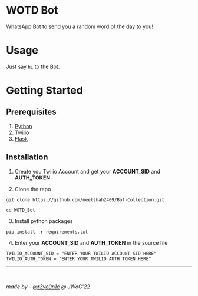# WOTD Bot
WhatsApp Bot to send you a random word of the day to you!

# Usage
Just say `hi` to the Bot.

# Getting Started

## Prerequisites

1. [Python](https://www.python.org/downloads/)
2. [Twilio](https://www.twilio.com/)
3. [Flask](https://flask.palletsprojects.com/en/2.0.x/)

## Installation

1. Create you Twilio Account and get your **ACCOUNT_SID** and **AUTH_TOKEN**

2. Clone the repo
```
git clone https://github.com/neelshah2409/Bot-Collection.git

cd WOTD_Bot
```
3. Install python packages
```
pip install -r requirements.txt
```

4. Enter your **ACCOUNT_SID** and **AUTH_TOKEN** in the source file
```
TWILIO_ACCOUNT_SID = "ENTER YOUR TWILIO ACCOUNT SID HERE"
TWILIO_AUTH_TOKEN = "ENTER YOUR TWILIO AUTH TOKEN HERE"
```

***
<br>

*made by - [@r3yc0n1c](https://github.com/r3yc0n1c) @ JWoC'22*
